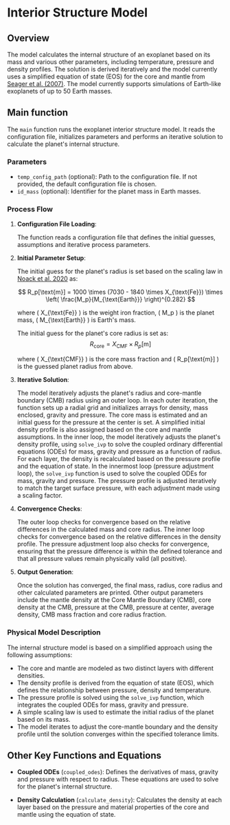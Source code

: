 # Interior Structure Model

## Overview
The model calculates the internal structure of an exoplanet based on its mass and various other parameters, including temperature, pressure and density profiles. The solution is derived iteratively and the model currently uses a simplified equation of state (EOS) for the core and mantle from [Seager et al. (2007)](https://iopscience.iop.org/article/10.1086/521346). The model currently supports simulations of Earth-like exoplanets of up to 50 Earth masses.

## Main function
The `main` function runs the exoplanet interior structure model. It reads the configuration file, initializes parameters and performs an iterative solution to calculate the planet's internal structure.

### Parameters
- `temp_config_path` (optional): Path to the configuration file. If not provided, the default configuration file is chosen.
- `id_mass` (optional): Identifier for the planet mass in Earth masses.

### Process Flow
1. **Configuration File Loading**:
   
   The function reads a configuration file that defines the initial guesses, assumptions and iterative process parameters.

2. **Initial Parameter Setup**:

    The initial guess for the planet's radius is set based on the scaling law in [Noack et al. 2020](https://ui.adsabs.harvard.edu/abs/2020A%26A...638A.129N/abstract) as:

    $$
    R_p[\text{m}] = 1000 \times (7030 - 1840 \times X_{\text{Fe}}) \times \left( \frac{M_p}{M_{\text{Earth}}} \right)^{0.282}
    $$

    where \( X_{\text{Fe}} \) is the weight iron fraction, \( M_p \) is the planet mass, \( M_{\text{Earth}} \) is Earth's mass.

    The initial guess for the planet's core radius is set as:
    $$
    R_{\text{core}} = X_{\text{CMF}} \times R_p[\text{m}]
    $$

    where \( X_{\text{CMF}} \) is the core mass fraction and \( R_p[\text{m}] \) is the guessed planet radius from above.

3. **Iterative Solution**:

   The model iteratively adjusts the planet's radius and core-mantle boundary (CMB) radius using an outer loop. In each outer iteration, the function sets up a radial grid and initializes arrays for density, mass enclosed, gravity and pressure. The core mass is estimated and an initial guess for the pressure at the center is set. A simplified initial density profile is also assigned based on the core and mantle assumptions.
   In the inner loop, the model iteratively adjusts the planet's density profile, using `solve_ivp` to solve the coupled ordinary differential equations (ODEs) for mass, gravity and pressure as a function of radius. For each layer, the density is recalculated based on the pressure profile and the equation of state.
   In the innermost loop (pressure adjustment loop), the `solve_ivp` function is used to solve the coupled ODEs for mass, gravity and pressure. The pressure profile is adjusted iteratively to match the target surface pressure, with each adjustment made using a scaling factor.

4. **Convergence Checks**:

   The outer loop checks for convergence based on the relative differences in the calculated mass and core radius.
   The inner loop checks for convergence based on the relative differences in the density profile.
   The pressure adjustment loop also checks for convergence, ensuring that the pressure difference is within the defined tolerance and that all pressure values remain physically valid (all positive).

5. **Output Generation**:

   Once the solution has converged, the final mass, radius, core radius and other calculated parameters are printed. Other output parameters include the mantle density at the Core Mantle Boundary (CMB), core density at the CMB, pressure at the CMB, pressure at center, average density, CMB mass fraction and core radius fraction.

### Physical Model Description
The internal structure model is based on a simplified approach using the following assumptions:

- The core and mantle are modeled as two distinct layers with different densities.
- The density profile is derived from the equation of state (EOS), which defines the relationship between pressure, density and temperature.
- The pressure profile is solved using the `solve_ivp` function, which integrates the coupled ODEs for mass, gravity and pressure.
- A simple scaling law is used to estimate the initial radius of the planet based on its mass.
- The model iterates to adjust the core-mantle boundary and the density profile until the solution converges within the specified tolerance limits.

## Other Key Functions and Equations

- **Coupled ODEs** (`coupled_odes`): Defines the derivatives of mass, gravity and pressure with respect to radius. These equations are used to solve for the planet's internal structure.
  
- **Density Calculation** (`calculate_density`): Calculates the density at each layer based on the pressure and material properties of the core and mantle using the equation of state.